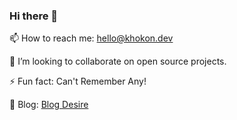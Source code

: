 ### Hi there 👋

<!--
**khokonm/khokonm** is a ✨ _special_ ✨ repository because its `README.md` (this file) appears on your GitHub profile.
-->
📫 How to reach me: hello@khokon.dev

👯 I’m looking to collaborate on open source projects.

⚡ Fun fact: Can't Remember Any!

📰 Blog: [Blog Desire](https://www.blogdesire.com)
